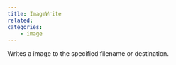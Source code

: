 ```yaml
---
title: ImageWrite
related:
categories:
    - image
---
```


Writes a image to the specified filename or destination.